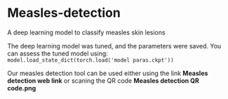 # Measles-detection
A deep learning model to classify measles skin lesions

The deep learning model was tuned, and the parameters were saved.
You can assess the tuned model using: 
``model.load_state_dict(torch.load('model paras.ckpt'))``

Our measles detection tool can be used either using the link **Measles detection web link** or scaning the QR code **Measles detection QR code.png**
